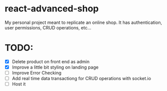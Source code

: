 # react-advanced-shop
My personal project meant to replicate an online shop. It has authentication, user permissions, CRUD operations, etc...

# TODO:
- [x] Delete product on front end as admin
- [x] Improve a little bit styling on landing page
- [ ] Improve Error Checking
- [ ] Add real time data transactiong for CRUD operations with socket.io
- [ ] Host it
